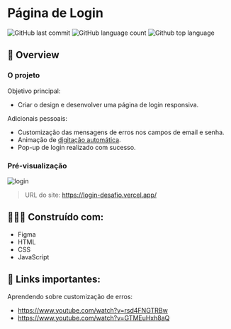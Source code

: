 # Página de Login
![GitHub last commit](https://img.shields.io/github/last-commit/isismd/login-desafio?color=purple)
![GitHub language count](https://img.shields.io/github/languages/count/isismd/login-desafio?color=orange)
![Github top language](https://img.shields.io/github/languages/top/isismd/login-desafio?color=blue)
## 🚀 Overview
### O projeto
Objetivo principal:
- Criar o design e desenvolver uma página de login responsiva.

Adicionais pessoais: 
- Customização das mensagens de erros nos campos de email e senha.
- Animação de [digitação automática](https://github.com/mattboldt/typed.js).
- Pop-up de login realizado com sucesso.

### Pré-visualização

![login](https://user-images.githubusercontent.com/97123796/166166291-c997993b-4488-4821-a981-389c950d7682.gif)

> URL do site: https://login-desafio.vercel.app/

## 👩🏻‍💻 Construído com:
- Figma
- HTML
- CSS
- JavaScript

## 🔗 Links importantes:
Aprendendo sobre customização de erros:
- https://www.youtube.com/watch?v=rsd4FNGTRBw
- https://www.youtube.com/watch?v=GTMEuHxh8aQ

